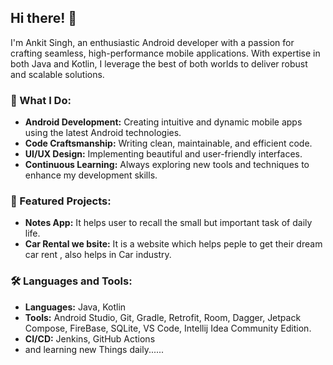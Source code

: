 
## Hi there! 👋

I'm Ankit Singh, an enthusiastic Android developer with a passion for crafting seamless, high-performance mobile applications. With expertise in both Java and Kotlin, I leverage the best of both worlds to deliver robust and scalable solutions. 

### 🚀 What I Do:
- **Android Development:** Creating intuitive and dynamic mobile apps using the latest Android technologies.
- **Code Craftsmanship:** Writing clean, maintainable, and efficient code.
- **UI/UX Design:** Implementing beautiful and user-friendly interfaces.
- **Continuous Learning:** Always exploring new tools and techniques to enhance my development skills.

### 🌟 Featured Projects:
- **Notes App:** It helps user to recall the small but important task of daily life.
- **Car Rental we bsite:** It is a website which helps peple to get their dream car rent , also helps in Car industry.

### 🛠️ Languages and Tools:
- **Languages:** Java, Kotlin
- **Tools:** Android Studio, Git, Gradle, Retrofit, Room, Dagger, Jetpack Compose, FireBase, SQLite, VS Code, Intellij Idea Community Edition.
- **CI/CD:** Jenkins, GitHub Actions
- and learning new Things daily......





